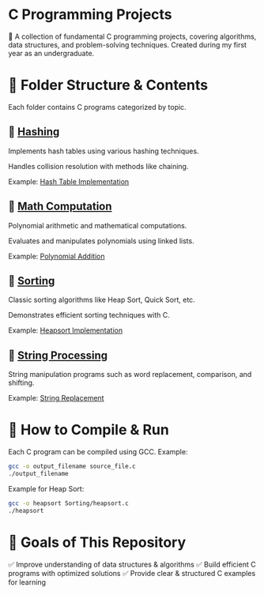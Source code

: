 # C Programming Projects
🚀 A collection of fundamental C programming projects, covering algorithms, data structures, and problem-solving techniques. Created during my first year as an undergraduate.

# 📂 Folder Structure & Contents

Each folder contains C programs categorized by topic.

## 🔹 [Hashing](Hashing/)

Implements hash tables using various hashing techniques.

Handles collision resolution with methods like chaining.

Example: [Hash Table Implementation](Hashing/hash_table.c)

## 🔹 [Math Computation](Math_Computation/)

Polynomial arithmetic and mathematical computations.

Evaluates and manipulates polynomials using linked lists.

Example: [Polynomial Addition](Math_Computation/polynomial_addition.c)

## 🔹 [Sorting](Sorting/)

Classic sorting algorithms like Heap Sort, Quick Sort, etc.

Demonstrates efficient sorting techniques with C.

Example: [Heapsort Implementation](Sorting/heapsort.c)

## 🔹 [String Processing](String_Processing/)

String manipulation programs such as word replacement, comparison, and shifting.

Example: [String Replacement](String_Processing/string_replace.c)

# 🔧 How to Compile & Run

Each C program can be compiled using GCC. Example:

```bash
gcc -o output_filename source_file.c
./output_filename
```

Example for Heap Sort:

```bash
gcc -o heapsort Sorting/heapsort.c
./heapsort
```

# 🎯 Goals of This Repository

✅ Improve understanding of data structures & algorithms
✅ Build efficient C programs with optimized solutions
✅ Provide clear & structured C examples for learning

